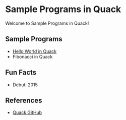 # Sample Programs in Quack

Welcome to Sample Programs in Quack!

## Sample Programs

- [Hello World in Quack](https://github.com/jrg94/sample-programs/issues/238)
- Fibonacci in Quack

## Fun Facts

- Debut: 2015

## References

- [Quack GitHub](https://github.com/quack/quack)
